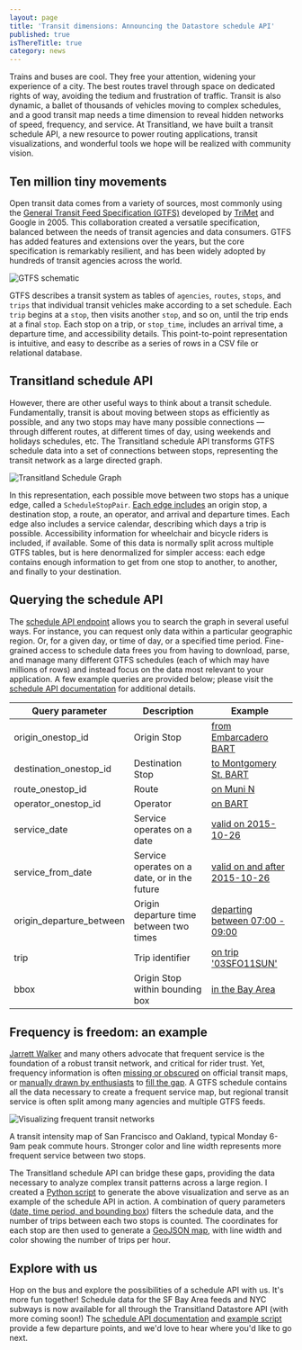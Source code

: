 ```yaml
---
layout: page
title: 'Transit dimensions: Announcing the Datastore schedule API'
published: true
isThereTitle: true
category: news
---
```


Trains and buses are cool. They free your attention, widening your experience of a city. The best routes travel through space on dedicated rights of way, avoiding the tedium and frustration of traffic. Transit is also dynamic, a ballet of thousands of vehicles moving to complex schedules, and a good transit map needs a time dimension to reveal hidden networks of speed, frequency, and service. At Transitland, we have built a transit schedule API, a new resource to power routing applications, transit visualizations, and wonderful tools we hope will be realized with community vision.

## Ten million tiny movements

Open transit data comes from a variety of sources, most commonly using the [General Transit Feed Specification (GTFS)](https://developers.google.com/transit/gtfs/reference?hl=en) developed by [TriMet](http://trimet.org/) and Google in 2005. This collaboration created a versatile specification, balanced between the needs of transit agencies and data consumers. GTFS has added features and extensions over the years, but the core specification is remarkably resilient, and has been widely adopted by hundreds of transit agencies across the world.

![GTFS schematic](/images/schedule-api/ScheduleAPI_Chart_Final1.png)

<!-- more -->

GTFS describes a transit system as tables of `agencies`, `routes`, `stops`, and `trips` that individual transit vehicles make according to a set schedule. Each `trip` begins at a `stop`, then visits another `stop`, and so on, until the trip ends at a final `stop`. Each stop on a trip, or `stop_time`, includes an arrival time, a departure time, and accessibility details. This point-to-point representation is intuitive, and easy to describe as a series of rows in a CSV file or relational database.

## Transitland schedule API

However, there are other useful ways to think about a transit schedule. Fundamentally, transit is about moving between stops as efficiently as possible, and any two stops may have many possible connections &mdash; through different routes, at different times of day, using weekends and holidays schedules, etc. The Transitland schedule API transforms GTFS schedule data into a set of connections between stops, representing the transit network as a large directed graph.

![Transitland Schedule Graph](/images/schedule-api/ScheduleAPI_Chart_Final2.png)

In this representation, each possible move between two stops has a unique edge, called a `ScheduleStopPair`. [Each edge includes](https://transit.land/how-it-works/datastore/schedules.html) an origin stop, a destination stop, a route, an operator, and arrival and departure times. Each edge also includes a service calendar, describing which days a trip is possible. Accessibility information for wheelchair and bicycle riders is included, if available. Some of this data is normally split across multiple GTFS tables, but is here denormalized for simpler access: each edge contains enough information to get from one stop to another, to another, and finally to your destination.

## Querying the schedule API

The [schedule API endpoint](http://transit.land/api/v1/schedule_stop_pairs) allows you to search the graph in several useful ways. For instance, you can request only data within a particular geographic region. Or, for a given day, or time of day, or a specified time period. Fine-grained access to schedule data frees you from having to download, parse, and manage many different GTFS schedules (each of which may have millions of rows) and instead focus on the data most relevant to your application. A few example queries are provided below; please visit the [schedule API documentation](https://transit.land/how-it-works/datastore/schedules.html) for additional details.

| Query parameter        | Description | Example |
|------------------------|-------------|---------|
| origin_onestop_id      | Origin Stop | [from Embarcadero BART](http://transit.land/api/v1/schedule_stop_pairs?origin_onestop_id=s-9q8znb12j1-embarcadero) |
| destination_onestop_id | Destination Stop | [to Montgomery St. BART](http://transit.land/api/v1/schedule_stop_pairs?destination_onestop_id=s-9q8yyxq427-montgomeryst)
| route_onestop_id       | Route | [on Muni N](http://transit.land/api/v1/schedule_stop_pairs?route_onestop_id=r-9q8y-n) |
| operator_onestop_id    | Operator | [on BART](http://transit.land/api/v1/schedule_stop_pairs?operator_onestop_id=o-9q9-bart) |
| service_date           | Service operates on a date | [valid on 2015-10-26](http://transit.land/api/v1/schedule_stop_pairs?date=2015-10-26) |
| service_from_date      | Service operates on a date, or in the future | [valid on and after 2015-10-26](http://transit.land/api/v1/schedule_stop_pairs?service_from_date=2015-10-26) |
| origin_departure_between | Origin departure time between two times | [departing between 07:00 - 09:00](http://transit.land/api/v1/schedule_stop_pairs?origin_departure_between=07:00:00,09:00:00) |
| trip                   | Trip identifier | [on trip '03SFO11SUN'](http://transit.land/api/v1/schedule_stop_pairs?trip=03SFO11SUN) |
| bbox                   | Origin Stop within bounding box | [in the Bay Area](http://transit.land/api/v1/schedule_stop_pairs?bbox=-122.554,37.668,-122.085,37.912)

## Frequency is freedom: an example

[Jarrett Walker](http://www.humantransit.org/frequent-networks/) and many others advocate that frequent service is the foundation of a robust transit network, and critical for rider trust. Yet, frequency information is often [missing or obscured](http://www.actransit.org/pdf/maps/version_29/city_map.pdf) on official transit maps, or [manually drawn by enthusiasts](http://calurbanist.com/east-bay-frequent-transit/) to [fill the gap](https://www.sfmta.com/projects-planning/projects/new-muni-map). A GTFS schedule contains all the data necessary to create a frequent service map, but regional transit service is often split among many agencies and multiple GTFS feeds.

![Visualizing frequent transit networks](/images/schedule-api/frequentnetwork.png)

<p class="caption">A transit intensity map of San Francisco and Oakland, typical Monday 6-9am peak commute hours. Stronger color and line width represents more frequent service between two stops.</p>

The Transitland schedule API can bridge these gaps, providing the data necessary to analyze complex transit patterns across a large region. I created a [Python script](https://gist.github.com/irees/272e5dc57614cab595a0) to generate the above visualization and serve as an example of the schedule API in action. A combination of query parameters ([date, time period, and bounding box](http://transit.land/api/v1/schedule_stop_pairs?date=2015-10-26&origin_departure_between=07%3A00%3A00%2C09%3A00%3A00&bbox=-122.554%2C37.668%2C-122.085%2C37.912)) filters the schedule data, and the number of trips between each two stops is counted. The coordinates for each stop are then used to generate a [GeoJSON map](https://gist.github.com/irees/f9a4d9d27e202309e9de), with line width and color showing the number of trips per hour.

## Explore with us

Hop on the bus and explore the possibilities of a schedule API with us. It's more fun together! Schedule data for the SF Bay Area feeds and NYC subways is now available for all through the Transitland Datastore API (with more coming soon!) The [schedule API documentation](https://transit.land/how-it-works/datastore/schedules.html) and [example script](https://gist.github.com/irees/272e5dc57614cab595a0) provide a few departure points, and we'd love to hear where you'd like to go next.
